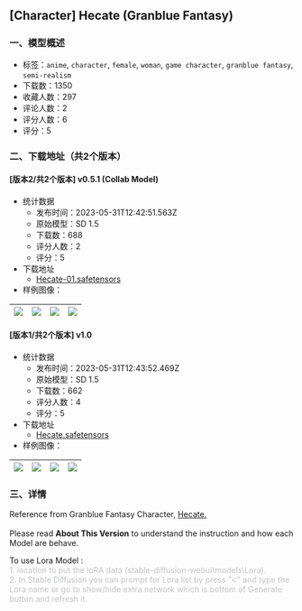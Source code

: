 ## [Character] Hecate (Granblue Fantasy)
### 一、模型概述

- 标签：`anime`, `character`, `female`, `woman`, `game character`, `granblue fantasy`, `semi-realism`
- 下载数：1350
- 收藏人数：297
- 评论人数：2
- 评分人数：6
- 评分：5

### 二、下载地址（共2个版本）

#### [版本2/共2个版本] v0.5.1 (Collab Model)

- 统计数据
  - 发布时间：2023-05-31T12:42:51.563Z
  - 原始模型：SD 1.5
  - 下载数：688
  - 评分人数：2
  - 评分：5
- 下载地址
  - [Hecate-01.safetensors](https://civitai.com/api/download/models/86207)
- 样例图像：

| <img src="https://image.civitai.com/xG1nkqKTMzGDvpLrqFT7WA/97706b6e-e6b1-4526-b813-ed30d65b9eb0/width=450/981326.jpeg" /> | <img src="https://image.civitai.com/xG1nkqKTMzGDvpLrqFT7WA/ce760b18-3666-4aca-9b37-8e275a692cae/width=450/980787.jpeg" /> | <img src="https://image.civitai.com/xG1nkqKTMzGDvpLrqFT7WA/5020f3d6-63ce-4a1f-973e-721224caf8c9/width=450/980176.jpeg" /> | <img src="https://image.civitai.com/xG1nkqKTMzGDvpLrqFT7WA/5e9de9c7-4e7e-4da3-8d4d-8d3c6d0d19c4/width=450/980175.jpeg" /> |
| ---- | ---- | ---- | ---- |

#### [版本1/共2个版本] v1.0

- 统计数据
  - 发布时间：2023-05-31T12:43:52.469Z
  - 原始模型：SD 1.5
  - 下载数：662
  - 评分人数：4
  - 评分：5
- 下载地址
  - [Hecate.safetensors](https://civitai.com/api/download/models/72646)
- 样例图像：

| <img src="https://image.civitai.com/xG1nkqKTMzGDvpLrqFT7WA/0deca341-71b2-43bb-9223-b80a46848a5b/width=450/810830.jpeg" /> | <img src="https://image.civitai.com/xG1nkqKTMzGDvpLrqFT7WA/e388a385-5572-4199-8258-44c7b5144038/width=450/810823.jpeg" /> | <img src="https://image.civitai.com/xG1nkqKTMzGDvpLrqFT7WA/8fad06f2-1f0f-4d34-8628-fdde7e465542/width=450/810822.jpeg" /> | <img src="https://image.civitai.com/xG1nkqKTMzGDvpLrqFT7WA/885c00f1-77cc-4dfd-b6e5-29f21f21fa67/width=450/810821.jpeg" /> |
| ---- | ---- | ---- | ---- |


### 三、详情
<p>Reference from Granblue Fantasy Character, <a target="_blank" rel="ugc" href="https://gbf.wiki/Hekate">Hecate.</a><br /><br />Please read <strong>About This Version</strong> to understand the instruction and how each Model are behave.<br /></p><p>To use Lora Model :<br /><span style="color:rgb(193, 194, 197)">1. location to put the loRA data (stable-diffusion-webui\models\Lora).</span><br /><span style="color:rgb(193, 194, 197)">2. In Stable Diffusion you can prompt for Lora list by press "&lt;" and type the Lora name or go to show/hide extra network which is bottom of Generate button and refresh it.</span></p>